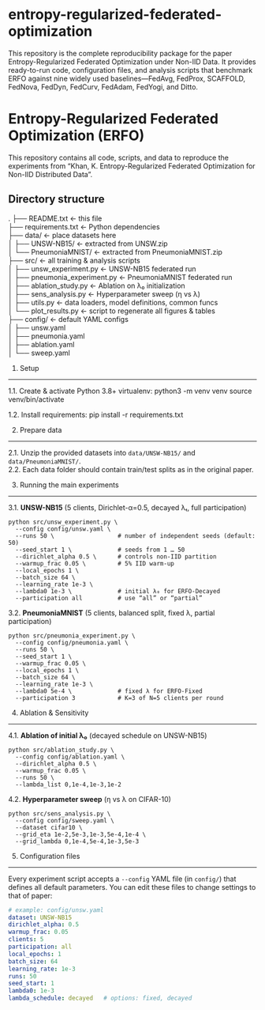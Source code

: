 # entropy-regularized-federated-optimization
This repository is the complete reproducibility package for the paper Entropy-Regularized Federated Optimization under Non-IID Data. It provides ready-to-run code, configuration files, and analysis scripts that benchmark ERFO against nine widely used baselines—FedAvg, FedProx, SCAFFOLD, FedNova, FedDyn, FedCurv, FedAdam, FedYogi, and Ditto.

Entropy-Regularized Federated Optimization (ERFO)  
================================================

This repository contains all code, scripts, and data to reproduce the experiments from
“Khan, K. Entropy-Regularized Federated Optimization for Non-IID Distributed Data”.

Directory structure
-------------------
.
├── README.txt             ← this file  
├── requirements.txt       ← Python dependencies  
├── data/                  ← place datasets here  
│   ├── UNSW-NB15/         ← extracted from UNSW.zip  
│   └── PneumoniaMNIST/    ← extracted from PneumoniaMNIST.zip  
├── src/                   ← all training & analysis scripts  
│   ├── unsw_experiment.py       ← UNSW-NB15 federated run  
│   ├── pneumonia_experiment.py  ← PneumoniaMNIST federated run  
│   ├── ablation_study.py        ← Ablation on λ₀ initialization  
│   ├── sens_analysis.py         ← Hyperparameter sweep (η vs λ)  
│   ├── utils.py                 ← data loaders, model definitions, common funcs  
│   └── plot_results.py          ← script to regenerate all figures & tables  
├── config/                ← default YAML configs  
│   ├── unsw.yaml  
│   ├── pneumonia.yaml  
│   ├── ablation.yaml  
│   └── sweep.yaml  
  

1. Setup
--------
1.1. Create & activate Python 3.8+ virtualenv:
       python3 -m venv venv
       source venv/bin/activate

1.2. Install requirements:
       pip install -r requirements.txt

2. Prepare data
---------------
2.1. Unzip the provided datasets into `data/UNSW-NB15/` and `data/PneumoniaMNIST/`.  
2.2. Each data folder should contain train/test splits as in the original paper.

3. Running the main experiments
-------------------------------

3.1. **UNSW-NB15** (5 clients, Dirichlet-α=0.5, decayed λₜ, full participation)

    python src/unsw_experiment.py \
      --config config/unsw.yaml \
      --runs 50 \                  # number of independent seeds (default: 50)
      --seed_start 1 \             # seeds from 1 … 50
      --dirichlet_alpha 0.5 \      # controls non-IID partition
      --warmup_frac 0.05 \         # 5% IID warm-up
      --local_epochs 1 \
      --batch_size 64 \
      --learning_rate 1e-3 \
      --lambda0 1e-3 \             # initial λ₀ for ERFO-Decayed
      --participation all          # use “all” or “partial”

3.2. **PneumoniaMNIST** (5 clients, balanced split, fixed λ, partial participation)

    python src/pneumonia_experiment.py \
      --config config/pneumonia.yaml \
      --runs 50 \
      --seed_start 1 \
      --warmup_frac 0.05 \
      --local_epochs 1 \
      --batch_size 64 \
      --learning_rate 1e-3 \
      --lambda0 5e-4 \             # fixed λ for ERFO-Fixed
      --participation 3            # K=3 of N=5 clients per round

4. Ablation & Sensitivity
--------------------------

4.1. **Ablation of initial λ₀** (decayed schedule on UNSW-NB15)

    python src/ablation_study.py \
      --config config/ablation.yaml \
      --dirichlet_alpha 0.5 \
      --warmup_frac 0.05 \
      --runs 50 \
      --lambda_list 0,1e-4,1e-3,1e-2

4.2. **Hyperparameter sweep** (η vs λ on CIFAR-10)

    python src/sens_analysis.py \
      --config config/sweep.yaml \
      --dataset cifar10 \
      --grid_eta 1e-2,5e-3,1e-3,5e-4,1e-4 \
      --grid_lambda 0,1e-4,5e-4,1e-3,5e-3

5. Configuration files
----------------------

Every experiment script accepts a `--config` YAML file (in `config/`) that defines all default parameters.  You can edit these files to change settings to that of paper:
```yaml
# example: config/unsw.yaml
dataset: UNSW-NB15
dirichlet_alpha: 0.5
warmup_frac: 0.05
clients: 5
participation: all
local_epochs: 1
batch_size: 64
learning_rate: 1e-3
runs: 50
seed_start: 1
lambda0: 1e-3
lambda_schedule: decayed   # options: fixed, decayed
